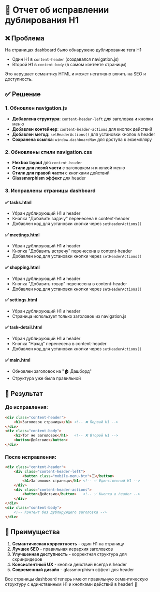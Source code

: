 # 🔧 Отчет об исправлении дублирования H1

## ❌ Проблема
На страницах dashboard было обнаружено дублирование тега H1:
- Один H1 в `content-header` (создавался navigation.js)
- Второй H1 в `content-body` (в самом контенте страницы)

Это нарушает семантику HTML и может негативно влиять на SEO и доступность.

## ✅ Решение

### 1. Обновлен navigation.js
- **Добавлена структура**: `content-header-left` для заголовка и кнопки меню
- **Добавлен контейнер**: `content-header-actions` для кнопок действий
- **Добавлен метод**: `setHeaderActions()` для установки кнопок в header
- **Сохранена ссылка**: `window.dashboardNav` для доступа к экземпляру

### 2. Обновлены стили navigation.css
- **Flexbox layout** для `content-header`
- **Стили для левой части** с заголовком и кнопкой меню
- **Стили для правой части** с кнопками действий
- **Glassmorphism эффект** для header

### 3. Исправлены страницы dashboard

#### ✅ tasks.html
- Убран дублирующий H1 и header
- Кнопка "Добавить задачу" перенесена в content-header
- Добавлен код для установки кнопки через `setHeaderActions()`

#### ✅ meetings.html  
- Убран дублирующий H1 и header
- Кнопка "Добавить встречу" перенесена в content-header
- Добавлен код для установки кнопки через `setHeaderActions()`

#### ✅ shopping.html
- Убран дублирующий H1 и header  
- Кнопка "Добавить товар" перенесена в content-header
- Добавлен код для установки кнопки через `setHeaderActions()`

#### ✅ settings.html
- Убран дублирующий H1 и header
- Страница использует только заголовок из navigation.js

#### ✅ task-detail.html
- Убран дублирующий H1 и header
- Кнопка "Назад" перенесена в content-header
- Добавлен код для установки кнопки через `setHeaderActions()`

#### ✅ main.html
- Обновлен заголовок на "🏠 Дашборд"
- Структура уже была правильной

## 🎯 Результат

### До исправления:
```html
<div class="content-header">
    <h1>Заголовок страницы</h1> <!-- ❌ Первый H1 -->
</div>
<div class="content-body">
    <h1>Тот же заголовок</h1>   <!-- ❌ Второй H1 -->
    <button>Действие</button>
</div>
```

### После исправления:
```html
<div class="content-header">
    <div class="content-header-left">
        <button class="mobile-menu-btn">☰</button>
        <h1>Заголовок страницы</h1> <!-- ✅ Единственный H1 -->
    </div>
    <div class="content-header-actions">
        <button>Действие</button>   <!-- ✅ Кнопка в header -->
    </div>
</div>
<div class="content-body">
    <!-- Контент без дублирующего заголовка -->
</div>
```

## 🚀 Преимущества

1. **Семантическая корректность** - один H1 на страницу
2. **Лучшее SEO** - правильная иерархия заголовков
3. **Улучшенная доступность** - корректная структура для скринридеров
4. **Консистентный UX** - кнопки действий всегда в header
5. **Современный дизайн** - glassmorphism эффект для header

Все страницы dashboard теперь имеют правильную семантическую структуру с единственным H1 и кнопками действий в header! 🎉